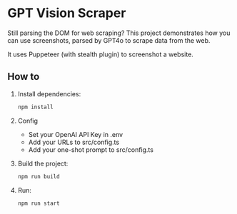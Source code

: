 ﻿# GPT Vision Scraper

Still parsing the DOM for web scraping?  This project demonstrates how you can use screenshots, parsed by GPT4o to scrape data from the web.

It uses Puppeteer (with stealth plugin) to screenshot a website.

## How to

1. Install dependencies:
    ```bash
    npm install
    ```

2. Config

    - Set your OpenAI API Key in .env
    - Add your URLs to src/config.ts
    - Add your one-shot prompt to src/config.ts

3. Build the project:
    ```bash
    npm run build
    ```

4. Run:
     ```bash
    npm run start
    ```
